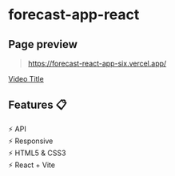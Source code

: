 # forecast-app-react
## Page preview
> https://forecast-react-app-six.vercel.app/

[Video Title](https://github.com/TetianaKhomiak/forecast-react-app/blob/main/forecast-react.mp4)

## Features 📋
⚡ API                                                                                                                                                            
⚡️ Responsive                                                            
⚡️ HTML5 & CSS3                                                                                  
⚡️ React + Vite
